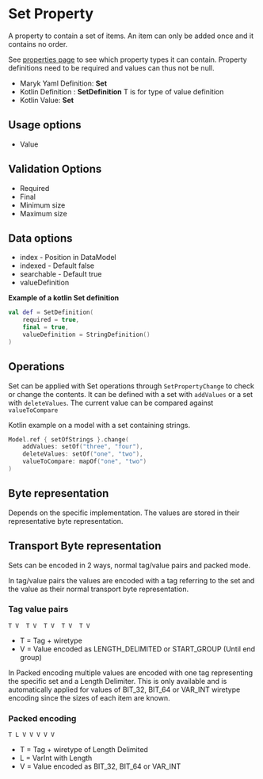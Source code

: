 # Set Property
A property to contain a set of items. An item can only be added once and it contains 
no order.

See [properties page](../properties.md) to see which property types it can contain.
Property definitions need to be required and values can thus not be null.

- Maryk Yaml Definition: **Set**
- Kotlin Definition : **SetDefinition<T>** T is for type of value definition
- Kotlin Value: **Set**

## Usage options
- Value

## Validation Options
- Required
- Final
- Minimum size
- Maximum size

## Data options
- index - Position in DataModel 
- indexed - Default false
- searchable - Default true
- valueDefinition

**Example of a kotlin Set definition**
```kotlin
val def = SetDefinition(
    required = true,
    final = true,
    valueDefinition = StringDefinition()
)
```

## Operations
Set can be applied with Set operations through `SetPropertyChange` to check
or change the contents. It can be defined with a set with `addValues` or a set with 
`deleteValues`. The current value can be compared against `valueToCompare`

Kotlin example on a model with a set containing strings.
```kotlin
Model.ref { setOfStrings }.change(
    addValues: setOf("three", "four"),
    deleteValues: setOf("one", "two"),
    valueToCompare: mapOf("one", "two")
)
```

## Byte representation
Depends on the specific implementation. The values are stored in their representative byte 
representation.

## Transport Byte representation
Sets can be encoded in 2 ways, normal tag/value pairs and packed mode. 

In tag/value pairs the values are encoded with a tag referring to the set and 
the value as their normal transport byte representation.

### Tag value pairs
``` T V  T V  T V  T V  T V ```

- T = Tag + wiretype
- V = Value encoded as LENGTH_DELIMITED or START_GROUP (Until end group)
 
In Packed encoding multiple values are encoded with one tag representing the specific 
set and a Length Delimiter. This is only available and is automatically applied for values
of BIT_32, BIT_64 or VAR_INT wiretype encoding since the sizes of each item are known.

### Packed encoding
``` T L V V V V V ```

- T = Tag + wiretype of Length Delimited
- L = VarInt with Length
- V = Value encoded as  BIT_32, BIT_64 or VAR_INT
